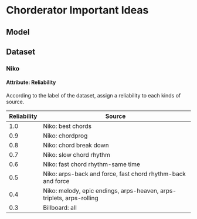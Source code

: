 # Chorderator Important Ideas

## Model

## Dataset

### Niko

#### Attribute: Reliability

According to the label of the dataset, assign a reliability to each kinds of source.

| Reliability | Source                                                       |
| ----------- | ------------------------------------------------------------ |
| 1.0         | Niko: best chords                                            |
| 0.9         | Niko: chordprog                                              |
| 0.8         | Niko: chord break down                                       |
| 0.7         | Niko: slow chord rhythm                                      |
| 0.6         | Niko: fast chord rhythm-same time                            |
| 0.5         | Niko: arps-back and force, fast chord rhythm-back and force  |
| 0.4         | Niko: melody, epic endings, arps-heaven, arps-triplets, arps-rolling |
| 0.3         | Billboard: all                                               |

